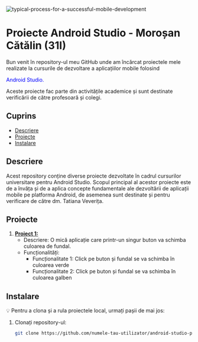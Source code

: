 
![typical-process-for-a-successful-mobile-development](https://github.com/morcat007/MobDev_31I/assets/119733840/c74f4559-98d5-4daa-aac7-230ddf7afb13)


# Proiecte Android Studio - Moroșan Cătălin (31I)</center>

Bun venit în repository-ul meu GitHub unde am încărcat proiectele mele realizate la cursurile de dezvoltare a aplicațiilor mobile folosind <p style="color:blue">Android Studio.</p> Aceste proiecte fac parte din activitățile academice și sunt destinate verificării de către profesoară și colegi.

## Cuprins

- [Descriere](#descriere)
- [Proiecte](#proiecte)
- [Instalare](#instalare)

## Descriere

Acest repository conține diverse proiecte dezvoltate în cadrul cursurilor universitare pentru Android Studio. Scopul principal al acestor proiecte este de a învăța și de a aplica concepte fundamentale ale dezvoltării de aplicații mobile pe platforma Android, de asemenea sunt destinate și pentru verificare de către dm. Tatiana Veverița.

## Proiecte

1. **[Proiect 1:](#Schimba_Culoarea)**
   - Descriere: O mică aplicație care printr-un singur buton va schimba culoarea de fundal.
   - Funcționalități:
     - Funcționalitate 1: Click pe buton și fundal se va schimba în culoarea verde
     - Funcționalitate 2: Click pe buton și fundal se va schimba în culoarea galben


## Instalare

:bulb: Pentru a clona și a rula proiectele local, urmați pașii de mai jos:

1. Clonați repository-ul:
   ```bash
   git clone https://github.com/numele-tau-utilizator/android-studio-projects.git
